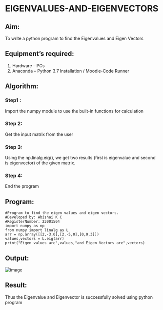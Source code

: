 # EIGENVALUES-AND-EIGENVECTORS
## Aim:
To write a python program to find the Eigenvalues and Eigen Vectors
## Equipment’s required:
1. 	Hardware – PCs
2. 	Anaconda – Python 3.7 Installation / Moodle-Code Runner
## Algorithm:
### Step1 : 
Import the numpy module to use the built-in functions for calculation
### Step 2: 
Get the input matrix from the user
### Step 3: 
Using the np.linalg.eig(),  we get two results (first is eigenvalue and second is eigenvector) of the given matrix.
### Step 4: 
End the program
## Program:
``````
#Program to find the eigen values and eigen vectors.
#Developed by: Abishai K C
#RegisterNumber: 23001564
import numpy as np
from numpy import linalg as L
arr = np.array([[2,-3,0],[2,-5,0],[0,0,3]])
values,vectors = L.eig(arr)
print("Eigen values are",values,"and Eigen Vectors are",vectors)
``````
## Output:
![image](https://github.com/Abishai95141/EIGENVALUES-AND-EIGENVECTORS/assets/139335314/b7661c67-a736-48f1-98a0-808abdc9cc0d)

## Result:
Thus the Eigenvalue and Eigenvector is successfully solved using python program
